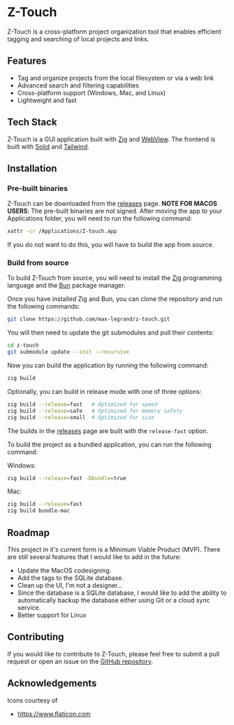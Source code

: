 # Z-Touch

Z-Touch is a cross-platform project organization tool that enables efficient tagging and searching of local projects and links.

## Features
- Tag and organize projects from the local filesystem or via a web link
- Advanced search and filtering capabilities
- Cross-platform support (Windows, Mac, and Linux)
- Lightweight and fast

## Tech Stack
Z-Touch is a GUI application built with [Zig](https://github.com/ziglang/zig) and [WebView](https://github.com/thechampagne/webview-zig).
The frontend is built with [Solid](https://www.solidjs.com/) and [Tailwind](https://tailwindcss.com/).

## Installation
### Pre-built binaries
Z-Touch can be downloaded from the [releases](https://github.com/max-legrand/z-touch/releases) page.
**NOTE FOR MACOS USERS**: The pre-built binaries are not signed. After moving the app to your Applications folder, you will need to run the following command:
```bash
xattr -cr /Applications/Z-touch.app
```
If you do not want to do this, you will have to build the app from source.

### Build from source
To build Z-Touch from source, you will need to install the [Zig](https://ziglang.org/) programming language and the [Bun](https://bun.sh/) package manager.

Once you have installed Zig and Bun, you can clone the repository and run the following commands:

```bash
git clone https://github.com/max-legrand/z-touch.git
```

You will then need to update the git submodules and pull their contents:

```bash
cd z-touch
git submodule update --init --recursive
```

Now you can build the application by running the following command:

```bash
zig build
```

Optionally, you can build in release mode with one of three options:

```bash
zig build --release=fast   # Optimized for speed
zig build --release=safe   # Optimized for memory safety
zig build --release=small  # Optimized for size
```

The builds in the [releases](https://github.com/max-legrand/z-touch/releases) page are built with the `release-fast` option.

To build the project as a bundled application, you can run the following command:

Windows:
```bash
zig build --release=fast -Dbundle=true
```

Mac:
```bash
zig build --release=fast
zig build bundle-mac
```

## Roadmap
This project in it's current form is a Minimum Viable Product (MVP). There are still several features that I would like to add in the future:
- Update the MacOS codesigning.
- Add the tags to the SQLite database.
- Clean up the UI, I'm not a designer...
- Since the database is a SQLite database, I would like to add the ability to automatically backup the database either using Git or a cloud sync service.
- Better support for Linux

## Contributing
If you would like to contribute to Z-Touch, please feel free to submit a pull request or open an issue on the [GitHub repository](https://github.com/max-legrand/z-touch).

## Acknowledgements
Icons courtesy of
- https://www.flaticon.com


